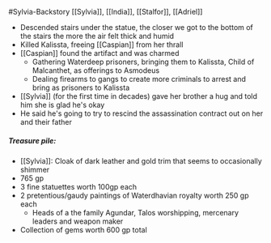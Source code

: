 #Sylvia-Backstory 
[[Sylvia]], [[India]], [[Stalfor]], [[Adriel]]

- Descended stairs under the statue, the closer we got to the bottom of the stairs the more the air felt thick and humid
- Killed Kalissta, freeing [[Caspian]] from her thrall
- [[Caspian]] found the artifact and was charmed
	- Gathering Waterdeep prisoners, bringing them to Kalissta, Child of Malcanthet, as offerings to Asmodeus
	- Dealing firearms to gangs to create more criminals to arrest and bring as prisoners to Kalissta
- [[Sylvia]] (for the first time in decades) gave her brother a hug and told him she is glad he's okay
- He said he's going to try to rescind the assassination contract out on her and their father

##### Treasure pile:
- [[Sylvia]]: Cloak of dark leather and gold trim that seems to occasionally shimmer
- 765 gp
- 3 fine statuettes worth 100gp each
- 2 pretentious/gaudy paintings of Waterdhavian royalty worth 250 gp each
	- Heads of a the family Agundar, Talos worshipping, mercenary leaders and weapon maker
- Collection of gems worth 600 gp total